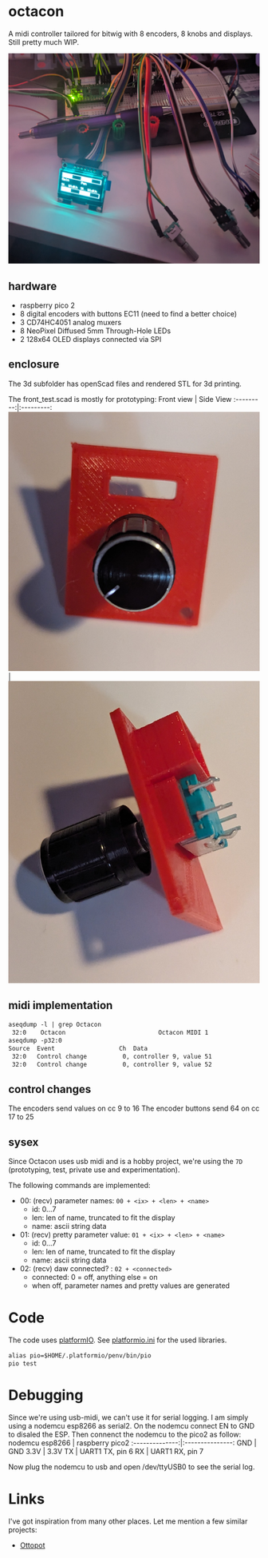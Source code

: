 # octacon
A midi controller tailored for bitwig with 8 encoders, 8 knobs and displays. Still pretty much WIP.

![wip image of the day](/docs/img/20250325.proto_build.jpg)

## hardware

* raspberry pico 2
* 8 digital encoders with buttons EC11 (need to find a better choice)
* 3 CD74HC4051 analog muxers
* 8 NeoPixel Diffused 5mm Through-Hole LEDs
* 2 128x64 OLED displays connected via SPI

## enclosure

The 3d subfolder has openScad files and rendered STL for 3d printing.

The front_test.scad is mostly for prototyping:
Front view | Side View
:---------:|:---------:
![front](/docs/img/20250325.enc_housing_front.jpg) | ![front](/docs/img/20250325.enc_housing_side.jpg)

## midi implementation

```
aseqdump -l | grep Octacon
 32:0    Octacon                          Octacon MIDI 1
aseqdump -p32:0
Source  Event                  Ch  Data
 32:0   Control change          0, controller 9, value 51
 32:0   Control change          0, controller 9, value 52
```

## control changes

The encoders send values on cc 9 to 16
The encoder buttons send 64 on cc 17 to 25

## sysex

Since Octacon uses usb midi and is a hobby project, we're using the `7D` (prototyping, test, private use and experimentation). 

The following commands are implemented:
* 00: (recv) parameter names: `00 + <ix> + <len> + <name>`
  * id: 0...7
  * len: len of name, truncated to fit the display
  * name: ascii string data
* 01: (recv) pretty parameter value: `01 + <ix> + <len> + <name>`
  * id: 0...7
  * len: len of name, truncated to fit the display
  * name: ascii string data
* 02: (recv) daw connected? : `02 + <connected>`
  * connected: 0 = off, anything else = on
  * when off, parameter names and pretty values are generated

# Code

The code uses [platformIO](https://platformio.org/). See [platformio.ini](platformio.ini) for the used libraries.

```
alias pio=$HOME/.platformio/penv/bin/pio
pio test
```

# Debugging

Since we're using usb-midi, we can't use it for serial logging. I am simply using a nodemcu esp8266 as serial2. On the nodemcu connect EN to GND to disaled the ESP. Then  connenct the nodemcu to the pico2 as follow:
nodemcu esp8266 | raspberry pico2 
:--------------:|:---------------:
GND  | GND
3.3V | 3.3V
TX   | UART1 TX, pin 6 
RX   | UART1 RX, pin 7

Now plug the nodemcu to usb and open /dev/ttyUSB0 to see the serial log.

# Links

I've got inspiration from many other places. Let me mention a few similar
projects:
* [Ottopot](https://gerotakke.de/ottopot/)
